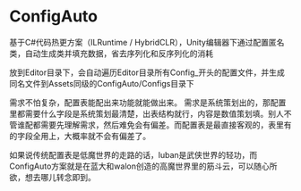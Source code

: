 # ConfigAuto
基于C#代码热更方案（ILRuntime / HybridCLR），Unity编辑器下通过配置匿名类，自动生成类并填充数据，省去序列化和反序列化的消耗

放到Editor目录下，会自动遍历Editor目录所有Config_开头的配置文件，并生成同名文件到Assets同级的ConfigAuto/Configs目录下

需求不怕复杂，配置表能配出来功能就能做出来。
需求是系统策划出的，那配置里都需要什么字段是系统策划最清楚，出表结构就行，内容是数值策划填。别人不管谁配都需要先理解需求，然后难免会有偏差。而配置表是最直接客观的，表里有的字段全用上，大概率就不会有偏差了。

如果说传统配置表是低魔世界的走路的话，luban是武侠世界的轻功，而ConfigAuto方案就是在蓝大和walon创造的高魔世界里的筋斗云，可以随心所欲，想去哪儿转念即到。
